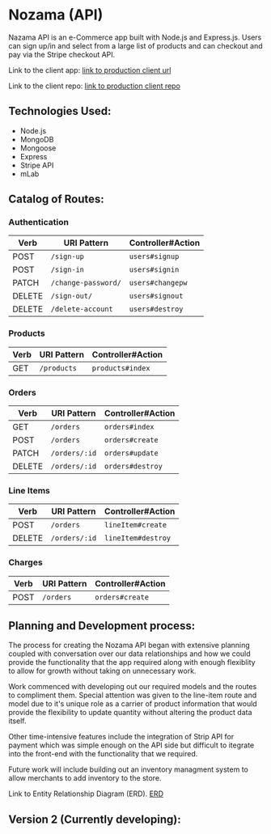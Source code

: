 # Nozama (API)

Nazama API is an e-Commerce app built with Node.js and Express.js. Users can sign up/in and select from a large list of products and can checkout and pay via the Stripe checkout API.

Link to the client app:
[link to production client url](https://fundefined-statesmen.github.io/browser-template/#)

Link to the client repo:
[link to production client repo](https://github.com/fundefined-statesmen/browser-template)


## Technologies Used:
  - Node.js
  - MongoDB
  - Mongoose
  - Express
  - Stripe API
  - mLab


## Catalog of Routes:

### Authentication

| Verb   | URI Pattern            | Controller#Action |
|--------|------------------------|-------------------|
| POST   | `/sign-up`             | `users#signup`    |
| POST   | `/sign-in`             | `users#signin`    |
| PATCH  | `/change-password/`    | `users#changepw`  |
| DELETE | `/sign-out/`           | `users#signout`   |
| DELETE | `/delete-account`      | `users#destroy`   |


### Products

| Verb   | URI Pattern            | Controller#Action |
|--------|------------------------|-------------------|
| GET    | `/products`            | `products#index`    |

### Orders

| Verb   | URI Pattern            | Controller#Action |
|--------|------------------------|-------------------|
| GET    | `/orders`              | `orders#index`    |
| POST   | `/orders`              | `orders#create`   |
| PATCH  | `/orders/:id`          | `orders#update`   |
| DELETE | `/orders/:id`          | `orders#destroy`  |

### Line Items

| Verb   | URI Pattern            | Controller#Action |
|--------|------------------------|-------------------|
| POST   | `/orders`              | `lineItem#create`   |
| DELETE | `/orders/:id`          | `lineItem#destroy`  |

### Charges

| Verb   | URI Pattern            | Controller#Action |
|--------|------------------------|-------------------|
| POST   | `/orders`              | `orders#create`   |

## Planning and Development process:
The process for creating the Nozama API began with extensive planning coupled with conversation over our data relationships and how we could provide the functionality that the app required along with enough flexiblity to allow for growth without taking on unnecessary work.

Work commenced with developing out our required models and the routes to compliment them. Special attention was given to the line-item route and model due to it's unique role as a carrier of product information that would provide the flexibility to update quantity without altering the product data itself.

Other time-intensive features include the integration of Strip API for payment which was simple enough on the API side but difficult to itegrate into the front-end with the functionality that we required.

Future work will include building out an inventory managment system to allow merchants to add inventory to the store.

Link to Entity Relationship Diagram (ERD).
[ERD](https://imgur.com/HOiWW92)


## Version 2 (Currently developing):
